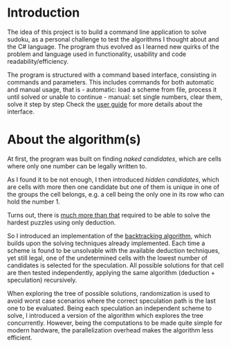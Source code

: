 # Introduction

The idea of this project is to build a command line application to solve sudoku, as a personal challenge to test the algorithms I thought about and the C# language. 
The program thus evolved as I learned new quirks of the problem and language used in functionality, usability and code readability/efficiency.

The program is structured with a command based interface, consisting in commands and parameters.
This includes commands for both automatic and manual usage, that is
	- automatic: load a scheme from file, process it until solved or unable to continue
	- manual: set single numbers, clear them, solve it step by step
Check the [user guide](User_guide.md) for more details about the interface.

# About the algorithm(s)

At first, the program was built on finding *naked candidates*, which are cells where only one number can be legally written to.

As I found it to be not enough, I then introduced *hidden candidates*, which are cells with more then one candidate but one of them is unique in one of the groups the cell belongs, e.g. a cell being the only one in its row who can hold the number 1.

Turns out, there is [much more than that](https://www.sudokuoftheday.com/techniques/) required to be able to solve the hardest puzzles using only deduction.

So I introduced an implementation of the [backtracking algorithm](https://en.wikipedia.org/wiki/Backtracking), which builds upon the solving techniques already implemented.
Each time a scheme is found to be unsolvable with the available deduction techniques, yet still legal, one of the undetermined cells with the lowest number of candidates is selected for the speculation.
All possible solutions for that cell are then tested independently, applying the same algorithm (deduction + speculation) recursively. 

When exploring the tree of possible solutions, randomization is used to avoid worst case scenarios where the correct speculation path is the last one to be evaluated. Being each speculation an independent scheme to solve, I introduced a version of the algorithm which explores the tree concurrently. However, being the computations to be made quite simple for modern hardware, the parallelization overhead makes the algorithm less efficient.
